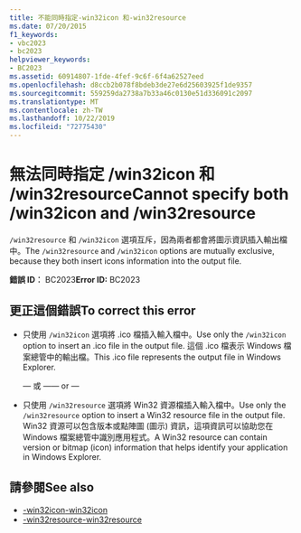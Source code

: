 ```yaml
---
title: 不能同時指定-win32icon 和-win32resource
ms.date: 07/20/2015
f1_keywords:
- vbc2023
- bc2023
helpviewer_keywords:
- BC2023
ms.assetid: 60914807-1fde-4fef-9c6f-6f4a62527eed
ms.openlocfilehash: d8ccb2b078f8bdeb3de27e6d25603925f1de9357
ms.sourcegitcommit: 559259da2738a7b33a46c0130e51d336091c2097
ms.translationtype: MT
ms.contentlocale: zh-TW
ms.lasthandoff: 10/22/2019
ms.locfileid: "72775430"
---
```

# <a name="cannot-specify-both-win32icon-and-win32resource"></a><span data-ttu-id="b7ca1-102">無法同時指定 /win32icon 和 /win32resource</span><span class="sxs-lookup"><span data-stu-id="b7ca1-102">Cannot specify both /win32icon and /win32resource</span></span>
<span data-ttu-id="b7ca1-103">`/win32resource` 和 `/win32icon` 選項互斥，因為兩者都會將圖示資訊插入輸出檔中。</span><span class="sxs-lookup"><span data-stu-id="b7ca1-103">The `/win32resource` and `/win32icon` options are mutually exclusive, because they both insert icons information into the output file.</span></span>  
  
 <span data-ttu-id="b7ca1-104">**錯誤 ID︰** BC2023</span><span class="sxs-lookup"><span data-stu-id="b7ca1-104">**Error ID:** BC2023</span></span>  
  
## <a name="to-correct-this-error"></a><span data-ttu-id="b7ca1-105">更正這個錯誤</span><span class="sxs-lookup"><span data-stu-id="b7ca1-105">To correct this error</span></span>  
  
- <span data-ttu-id="b7ca1-106">只使用 `/win32icon` 選項將 .ico 檔插入輸入檔中。</span><span class="sxs-lookup"><span data-stu-id="b7ca1-106">Use only the `/win32icon` option to insert an .ico file in the output file.</span></span> <span data-ttu-id="b7ca1-107">這個 .ico 檔表示 Windows 檔案總管中的輸出檔。</span><span class="sxs-lookup"><span data-stu-id="b7ca1-107">This .ico file represents the output file in Windows Explorer.</span></span>  
  
     <span data-ttu-id="b7ca1-108">— 或 —</span><span class="sxs-lookup"><span data-stu-id="b7ca1-108">— or —</span></span>  
  
- <span data-ttu-id="b7ca1-109">只使用 `/win32resource` 選項將 Win32 資源檔插入輸入檔中。</span><span class="sxs-lookup"><span data-stu-id="b7ca1-109">Use only the `/win32resource` option to insert a Win32 resource file in the output file.</span></span> <span data-ttu-id="b7ca1-110">Win32 資源可以包含版本或點陣圖 (圖示) 資訊，這項資訊可以協助您在 Windows 檔案總管中識別應用程式。</span><span class="sxs-lookup"><span data-stu-id="b7ca1-110">A Win32 resource can contain version or bitmap (icon) information that helps identify your application in Windows Explorer.</span></span>  
  
## <a name="see-also"></a><span data-ttu-id="b7ca1-111">請參閱</span><span class="sxs-lookup"><span data-stu-id="b7ca1-111">See also</span></span>

- [<span data-ttu-id="b7ca1-112">-win32icon</span><span class="sxs-lookup"><span data-stu-id="b7ca1-112">-win32icon</span></span>](../../visual-basic/reference/command-line-compiler/win32icon.md)
- [<span data-ttu-id="b7ca1-113">-win32resource</span><span class="sxs-lookup"><span data-stu-id="b7ca1-113">-win32resource</span></span>](../../visual-basic/reference/command-line-compiler/win32resource.md)
